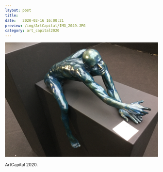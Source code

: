 ```yaml
---
layout: post
title:  
date:   2020-02-16 16:00:21
preview: /img/ArtCapital/IMG_2049.JPG
category: art_capital2020
---
```


![Picture 1](/img/ArtCapital/IMG_2049.JPG) 


ArtCapital 2020.


